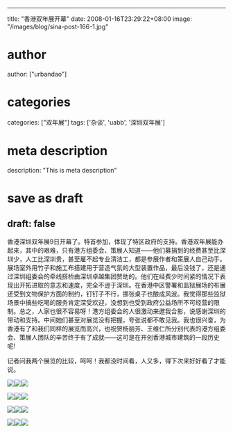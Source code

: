 
---
title: "香港双年展开幕"
date: 2008-01-16T23:29:22+08:00
image: "/images/blog/sina-post-166-1.jpg"
# author
author: ["urbandao"]
# categories
categories: ["双年展"]
tags: ['杂谈', 'uabb', '深圳双年展']
# meta description
description: "This is meta description"
# save as draft
draft: false
---

香港深圳双年展9日开幕了。特首参加，体现了特区政府的支持。香港双年展能办起来，其中的艰难，只有港方组委会、策展人知道——他们募捐到的经费甚至比深圳少，人工比深圳贵，甚至雇不起专业清洁工，都是参展作者和策展人自己动手。展场室外用竹子和施工布搭建用于营造气氛的大型装置作品，最后没钱了，还是通过深圳组委会的牵线搭桥由深圳卓越集团赞助的。他们在经费少时间紧的情况下表现出开拓进取的意志和速度，完全不逊于深圳。在香港中区警署和监狱展场的布展还受到文物保护方面的制约，钉钉子不行，挪张桌子也酿成风波。我觉得那些监狱场景中搞些吃喝的服务肯定深受欢迎，没想到也受到政府公益场所不可经营的限制。总之，人家也很不容易呀！港方组委会的人很激动来邀我合影，说感谢深圳的带动和支持。中间她们甚至对展览没有把握，夸张说都不敢见我。我也很兴奋，为香港有了和我们同样的展览而高兴，也祝贺杨丽芳、王维仁所分别代表的港方组委会、策展人团队的辛苦终于有了成就——这可是在开创香港城市建筑的一段历史呢!

记者问我两个展览的比较，呵呵！我都没时间看，人又多，得下次来好好看了才能说。

![](/images/blog/sina-post-166-1.jpg)![](/images/blog/sina-post-166-2.jpg)![](/images/blog/sina-post-166-3.jpg)

![](/images/blog/sina-post-166-4.jpg)![](/images/blog/sina-post-166-5.jpg)![](/images/blog/sina-post-166-6.jpg)

![](/images/blog/sina-post-166-7.jpg)![](/images/blog/sina-post-166-8.jpg)![](/images/blog/sina-post-166-9.jpg)

![](/images/blog/sina-post-166-10.jpg)![](/images/blog/sina-post-166-11.jpg)![](/images/blog/sina-post-166-12.jpg)
